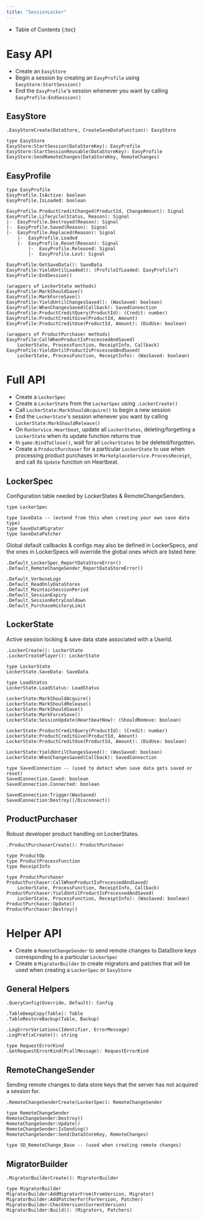 ```yaml
---
title: "SessionLocker"
---
```


* Table of Contents
{:toc}

# Easy API

- Create an `EasyStore`
- Begin a session by creating an `EasyProfile` using `EasyStore:StartSession()`
- End the `EasyProfile`'s session whenever you want by calling `EasyProfile:EndSession()`

## EasyStore
```luau
.EasyStoreCreate(DataStore, CreateSaveDataFunction): EasyStore

type EasyStore
EasyStore:StartSession(DataStoreKey): EasyProfile
EasyStore:StartSessionReusable(DataStoreKey): EasyProfile
EasyStore:SendRemoteChanges(DataStoreKey, RemoteChanges)
```

## EasyProfile
```
type EasyProfile
EasyProfile.IsActive: boolean
EasyProfile.IsLoaded: boolean

EasyProfile.ProductCreditChanged(ProductId, ChangeAmount): Signal
EasyProfile.Lifecycle(Status, Reason): Signal 
|-	EasyProfile.Destroyed(Reason): Signal
|-	EasyProfile.Saved(Reason): Signal
|-	EasyProfile.Replaced(Reason): Signal
	|-	EasyProfile.Loaded
	|-	EasyProfile.Reset(Reason): Signal
		|-	EasyProfile.Released: Signal
		|-	EasyProfile.Lost: Signal

EasyProfile:GetSaveData(): SaveData
EasyProfile:YieldUntilLoaded(): (ProfileIfLoaded: EasyProfile?)
EasyProfile:EndSession()

(wrappers of LockerState methods)
EasyProfile:MarkShouldSave()
EasyProfile:MarkForceSave()
EasyProfile:YieldUntilChangesSaved(): (WasSaved: boolean)
EasyProfile:WhenChangesSaved(Callback): SavedConnection
EasyProfile:ProductCreditQuery(ProductId): (Credit: number)
EasyProfile:ProductCreditGive(ProductId, Amount)
EasyProfile:ProductCreditUse(ProductId, Amount): (DidUse: boolean)

(wrappers of ProductPurchaser methods)
EasyProfile:CallWhenProductIsProcessedAndSaved(
	LockerState, ProcessFunction, ReceiptInfo, Callback)
EasyProfile:YieldUntilProductIsProcessedAndSaved(
	LockerState, ProcessFunction, ReceiptInfo): (WasSaved: boolean)
```

# Full API

- Create a `LockerSpec`
- Create a `LockerState` from the `LockerSpec` using `.LockerCreate()`
- Call `LockerState:MarkShouldAcquire()` to begin a new session
- End the `LockerState`'s session whenever you want by calling `LockerState:MarkShouldRelease()`
- On `RunService.Heartbeat`, update all `LockerStates`, deleting/forgetting a `LockerState` when its update function returns true
- In `game:BindToClose()`, wait for all `LockerStates` to be deleted/forgotten.
- Create a `ProductPurchaser` for a particular `LockerState` to use when processing product purchases in `MarketplaceService.ProcessReceipt`, and call its `Update` function on Heartbeat.

## LockerSpec
Configuration table needed by LockerStates & RemoteChangeSenders.

```luau
type LockerSpec 

type SaveData -- (extend from this when creating your own save data type)
type SaveDataMigrator
type SaveDataPatcher
```

Global default callbacks & configs may also be defined in LockerSpecs, and the ones in LockerSpecs will
override the global ones which are listed here:

```
.Default_LockerSpec_ReportDataStoreError()
.Default_RemoteChangeSender_ReportDataStoreError()

.Default_VerboseLogs
.Default_ReadOnlyDataStores
.Default_MaintainSessionPeriod
.Default_SessionExpiry
.Default_SessionRetryCooldown
.Default_PurchaseHistoryLimit
```

## LockerState
Active session locking & save data state associated with a UserId.

```luau
.LockerCreate(): LockerState
.LockerCreatePlayer(): LockerState

type LockerState
LockerState.SaveData: SaveData

type LoadStatus
LockerState.LoadStatus: LoadStatus

LockerState:MarkShouldAcquire()
LockerState:MarkShouldRelease()
LockerState:MarkShouldSave()
LockerState:MarkForceSave()
LockerState:SessionUpdate(HeartbeatNow): (ShouldRemove: boolean)

LockerState:ProductCreditQuery(ProductId): (Credit: number)
LockerState:ProductCreditGive(ProductId, Amount)
LockerState:ProductCreditUse(ProductId, Amount): (DidUse: boolean)

LockerState:YieldUntilChangesSaved(): (WasSaved: boolean)
LockerState:WhenChangesSaved(Callback): SavedConnection

type SavedConnection -- (used to detect when save data gets saved or reset)
SavedConnection.Saved: boolean
SavedConnection.Connected: boolean

SavedConnection:Trigger(WasSaved)
SavedConnection:Destroy()/Disconnect()
```

## ProductPurchaser
Robust developer product handling on LockerStates.

```luau
.ProductPurchaserCreate(): ProductPurchaser

type ProductOp
type ProductProcessFunction
type ReceiptInfo

type ProductPurchaser
ProductPurchaser:CallWhenProductIsProcessedAndSaved(
	LockerState, ProcessFunction, ReceiptInfo, Callback)
ProductPurchaser:YieldUntilProductIsProcessedAndSaved(
	LockerState, ProcessFunction, ReceiptInfo): (WasSaved: boolean)
ProductPurchaser:Update()
ProductPurchaser:Destroy()
```

# Helper API
- Create a `RemoteChangeSender` to send remote changes to DataStore keys corresponding to a particular `LockerSpec`
- Create a `MigratorBuilder` to create migrators and patches that will be used when creating a `LockerSpec` or `EasyStore`

## General Helpers
```luau
.QueryConfig(Override, Default): Config

.TableDeepCopy(Table): Table
.TableRestoreBackup(Table, Backup)

.LogErrorVariations(Identifier, ErrorMessage)
.LogPrefixCreate(): string

type RequestErrorKind
.GetRequestErrorKind(PcallMessage): RequestErrorKind
```

## RemoteChangeSender
Sending remote changes to data store keys that the server has not acquired a
session for.

```luau
.RemoteChangeSenderCreate(LockerSpec): RemoteChangeSender

type RemoteChangeSender
RemoteChangeSender:Destroy()
RemoteChangeSender:Update()
RemoteChangeSender:IsSending()
RemoteChangeSender:Send(DataStoreKey, RemoteChanges)

type SD_RemoteChange_Base -- (used when creating remote changes)
```

## MigratorBuilder

```
.MigratorBuilderCreate(): MigratorBuilder

type MigratorBuilder
MigratorBuilder:AddMigratorFrom(FromVersion, Migrator)
MigratorBuilder:AddPatcherFor(ForVersion, Patcher)
MigratorBuilder:CheckVersion(CurrentVersion)
MigratorBuilder:Build(): (Migrators, Patchers)
```
